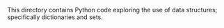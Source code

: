 This directory contains Python code exploring the use of data structures; specifically dictionaries and sets.
